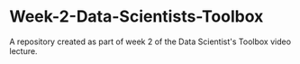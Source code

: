 # Week-2-Data-Scientists-Toolbox
A repository created as part of week 2 of the Data Scientist's Toolbox video lecture.
